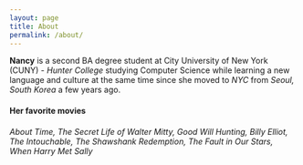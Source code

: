 ```yaml
---
layout: page
title: About
permalink: /about/
---
```


**Nancy** is a second BA degree student at City University of New York (CUNY) - _Hunter College_ studying Computer Science while learning a new language and culture at the same time since she moved to _NYC_ from _Seoul, South Korea_ a few years ago.

#### Her favorite movies
###### About Time, The Secret Life of Walter Mitty, Good Will Hunting, Billy Elliot, The Intouchable, The Shawshank Redemption, The Fault in Our Stars, When Harry Met Sally

